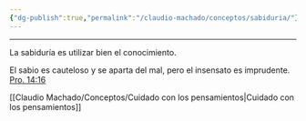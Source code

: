 ```yaml
---
{"dg-publish":true,"permalink":"/claudio-machado/conceptos/sabiduria/"}
---
```


---

La sabiduría es utilizar bien el conocimiento.

El sabio es cauteloso y se aparta del mal,
pero el insensato es imprudente.  [Pro. 14:16](https://wol.jw.org/es/wol/b/r4/lp-s/nwtsty/20/14#v=20:14:16)

[[Claudio Machado/Conceptos/Cuidado con los pensamientos\|Cuidado con los pensamientos]]

